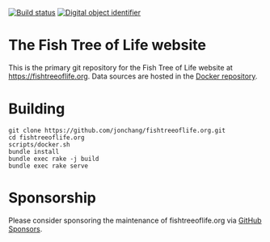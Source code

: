 [![Build status](https://github.com/jonchang/fishtreeoflife.org/workflows/Jekyll%20site%20CI/badge.svg)](https://github.com/jonchang/fishtreeoflife.org/actions)
[![Digital object identifier](https://zenodo.org/badge/DOI/10.1111/2041-210x.13182.svg)](https://doi.org/10.1111/2041-210x.13182)


# The Fish Tree of Life website

This is the primary git repository for the Fish Tree of Life website at https://fishtreeoflife.org. Data sources are hosted in the [Docker repository](https://github.com/jonchang/fishtreeoflife-docker).

# Building

```
git clone https://github.com/jonchang/fishtreeoflife.org.git
cd fishtreeoflife.org
scripts/docker.sh
bundle install
bundle exec rake -j build
bundle exec rake serve
```

# Sponsorship

Please consider sponsoring the maintenance of fishtreeoflife.org via [GitHub Sponsors](https://github.com/sponsors/jonchang).
